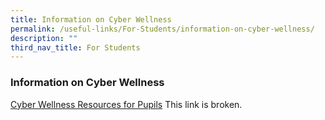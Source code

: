 ```yaml
---
title: Information on Cyber Wellness
permalink: /useful-links/For-Students/information-on-cyber-wellness/
description: ""
third_nav_title: For Students
---
```

### Information on Cyber Wellness

[Cyber Wellness Resources for Pupils](https://ictconnection.moe.edu.sg/cyber-wellness/for-students/resources) This link is broken.